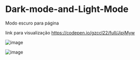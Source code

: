 # Dark-mode-and-Light-Mode

Modo escuro para página 

link para visualização https://codepen.io/gzccl22/full/JjpjMyw

![image](https://user-images.githubusercontent.com/102630771/166155815-a6bda966-a8c8-414f-9a20-e9025e9bf53b.png)

![image](https://user-images.githubusercontent.com/102630771/166155825-1214de80-77bd-477c-9715-87f1eaf6f048.png)
